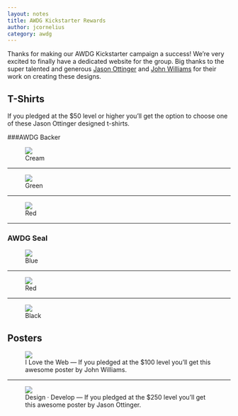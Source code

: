 ```yaml
---
layout: notes
title: AWDG Kickstarter Rewards
author: jcornelius
category: awdg
---
```


Thanks for making our AWDG Kickstarter campaign a success! We&rsquo;re very excited to finally have a dedicated website for the group. Big thanks to the super talented and generous [Jason Ottinger](https://twitter.com/jottin) and [John Williams](https://twitter.com/johnwilliams713) for their work on creating these designs.

## T-Shirts
If you pledged at the $50 level or higher you&rsquo;ll get the option to choose one of these Jason Ottinger designed t-shirts.

###AWDG Backer
<figure>
  <img src="http://ninelabs.com.s3.amazonaws.com/backer-cream.jpg" class="tshirt">
  <figcaption>Cream</figcaption>
</figure>
<hr>
<figure>
  <img src="http://ninelabs.com.s3.amazonaws.com/backer-green.jpg" class="tshirt">
  <figcaption>Green</figcaption>
</figure>
<hr>
<figure>
  <img src="http://ninelabs.com.s3.amazonaws.com/backer-red.jpg" class="tshirt">
  <figcaption>Red</figcaption>
</figure>
<hr>
<h3>AWDG Seal</h3>
<figure>
  <img src="http://ninelabs.com.s3.amazonaws.com/seal-blue.jpg" class="tshirt">
  <figcaption>Blue</figcaption>
</figure>
<hr>
<figure>
  <img src="http://ninelabs.com.s3.amazonaws.com/seal-red.jpg" class="tshirt">
  <figcaption>Red</figcaption>
</figure>
<hr>
<figure>
  <img src="http://ninelabs.com.s3.amazonaws.com/seal-black.jpg" class="tshirt">
  <figcaption>Black</figcaption>
</figure>

## Posters
<figure>
  <img src="http://ninelabs.com.s3.amazonaws.com/poster-ilovetheweb.jpg" class="poster">
  <figcaption>I Love the Web &mdash; If you pledged at the $100 level you&rsquo;ll get this awesome poster by John Williams.</figcaption>
</figure>
<hr>
<figure>
  <img src="http://ninelabs.com.s3.amazonaws.com/poster-designdevelop.png" class="poster">
  <figcaption>Design &middot; Develop &mdash; If you pledged at the $250 level you&rsquo;ll get this awesome poster by Jason Ottinger.</figcaption>
</figure>